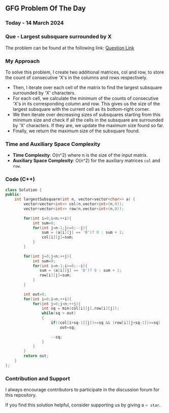 ## GFG Problem Of The Day

### Today - 14 March 2024
### Que - Largest subsquare surrounded by X
The problem can be found at the following link: [Question Link](https://www.geeksforgeeks.org/problems/largest-subsquare-surrounded-by-x0558/1)

### My Approach
To solve this problem, I create two additional matrices, col and row, to store the count of consecutive 'X's in the columns and rows respectively.
- Then, I iterate over each cell of the matrix to find the largest subsquare surrounded by 'X' characters.
- For each cell, we calculate the minimum of the counts of consecutive 'X's in its corresponding column and row. This gives us the size of the largest subsquare with the current cell as its bottom-right corner.
- We then iterate over decreasing sizes of subsquares starting from this minimum size and check if all the cells in the subsquare are surrounded by 'X' characters. If they are, we update the maximum size found so far.
- Finally, we return the maximum size of the subsquare found.

### Time and Auxiliary Space Complexity
- **Time Complexity**: O(n^2) where n is the size of the input matrix.
- **Auxiliary Space Complexity**: O(n^2) for the auxiliary matrices `col` and `row`.

### Code (C++)

```cpp
class Solution {
public:
    int largestSubsquare(int n, vector<vector<char>> a) {
        vector<vector<int>> col(n,vector<int>(n,0));
        vector<vector<int>> row(n,vector<int>(n,0));
        
        for(int i=0;i<n;++i){
            int sum=0;
            for(int j=n-1;j>=0;--j){
                sum = (a[i][j] == 'O')? 0 : sum + 1;
                col[i][j]=sum;
            }
        }
        
        for(int j=0;j<n;++j){
            int sum=0;
            for(int i=n-1;i>=0;--i){
               sum = (a[i][j] == 'O')? 0 : sum + 1;
               row[i][j]=sum;
            }
        }
        
        int out=0;
        for(int i=0;i<n;++i){
            for(int j=0;j<n;++j){
                int sq = min(col[i][j],row[i][j]);
                while(sq > out)
                {
                    if((col[i+sq-1][j])>=sq && (row[i][j+sq-1])>=sq)
                        out=sq;
                    
                    --sq;
                }
            }
        }
        return out;
    }
};
```

### Contribution and Support

I always encourage contributors to participate in the discussion forum for this repository.

If you find this solution helpful, consider supporting us by giving a `⭐ star`.
